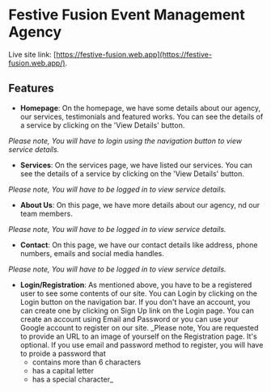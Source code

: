 # Festive Fusion Event Management Agency

Live site link: [https://festive-fusion.web.app](https://festive-fusion.web.app/).

## Features

- **Homepage**: On the homepage, we have some details about our agency, our services, testimonials and featured works. You can see the details of a service by clicking on the 'View Details' button.

_Please note, You will have to login using the navigation button to view service details._

- **Services**: On the services page, we have listed our services. You can see the details of a service by clicking on the 'View Details' button.

_Please note, You will have to be logged in to view service details._

- **About Us**: On this page, we have more details about our agency, nd our team members.

_Please note, You will have to be logged in to view service details._

- **Contact**: On this page, we have our contact details like address, phone numbers, emails and social media handles.

_Please note, You will have to be logged in to view service details._

- **Login/Registration**: As mentioned above, you have to be a registered user to see some contents of our site. You can Login by clicking on the Login button on the navigation bar. If you don't have an account, you can create one by clicking on Sign Up link on the Login page. You can create an account using Email and Password or you can use your Google account to register on our site.
  \_Please note, You are requested to provide an URL to an image of yourself on the Registration page. It's optional. If you use email and password method to register, you will have to proide a password that
  - contains more than 6 characters
  - has a capital letter
  - has a special character\_
